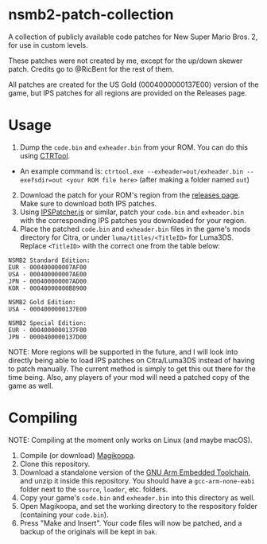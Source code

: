 # nsmb2-patch-collection
A collection of publicly available code patches for New Super Mario Bros. 2, for use in custom levels.

These patches were not created by me, except for the up/down skewer patch. Credits go to @RicBent for the rest of them.

All patches are created for the US Gold (0004000000137E00) version of the game, but IPS patches for all regions are provided on the Releases page.

# Usage

1) Dump the `code.bin` and `exheader.bin` from your ROM. You can do this using [CTRTool](https://github.com/3DSGuy/Project_CTR/releases?q=ctrtool&expanded=true).
- An example command is: `ctrtool.exe --exheader=out/exheader.bin --exefsdir=out <your ROM file here>` (after making a folder named `out`)
2) Download the patch for your ROM's region from the [releases page](https://github.com/Gimzie/nsmb2-patch-collection/releases). Make sure to download both IPS patches.
3) Using [IPSPatcher.js](https://zaksabeast.github.io/ipspatcher.js/build/) or similar, patch your `code.bin` and `exheader.bin` with the corresponding IPS patches you downloaded for your region.
4) Place the patched `code.bin` and `exheader.bin` files in the game's mods directory for Citra, or under `luma/titles/<TitleID>` for Luma3DS. Replace `<TitleID>` with the correct one from the table below:

```
NSMB2 Standard Edition:
EUR - 000400000007AF00
USA - 000400000007AE00
JPN - 000400000007AD00
KOR - 00040000000B8900

NSMB2 Gold Edition:
USA - 0004000000137E00

NSMB2 Special Edition:
EUR - 0004000000137F00
JPN - 0000400000137D00
```

NOTE: More regions will be supported in the future, and I will look into directly being able to load IPS patches on Citra/Luma3DS instead of having to patch manually. The current method is simply to get this out there for the time being. Also, any players of your mod will need a patched copy of the game as well.

# Compiling

NOTE: Compiling at the moment only works on Linux (and maybe macOS).

1) Compile (or download) [Magikoopa](https://github.com/RicBent/Magikoopa).
2) Clone this repository.
3) Download a standalone version of the [GNU Arm Embedded Toolchain](https://developer.arm.com/downloads/-/gnu-rm), and unzip it inside this repository. You should have a `gcc-arm-none-eabi` folder next to the `source`, `loader`, etc. folders.
4) Copy your game's `code.bin` and `exheader.bin` into this directory as well.
5) Open Magikoopa, and set the working directory to the respository folder (containing your `code.bin`).
6) Press "Make and Insert". Your code files will now be patched, and a backup of the originals will be kept in `bak`.
